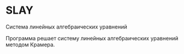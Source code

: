 # SLAY
Система линейных алгебраических уравнений

Программа решает систему линейных алгебраических уравнений методом Крамера.
